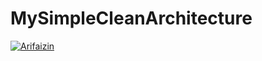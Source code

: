 # MySimpleCleanArchitecture
[![Arifaizin](https://circleci.com/gh/RizalRahmadani/MySimpleCleanArchitecture.svg?style=svg)](https://circleci.com/gh/RizalRahmadani/MySimpleCleanArchitecture)
